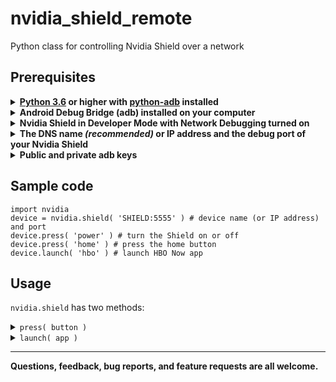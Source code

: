 # nvidia_shield_remote
Python class for controlling Nvidia Shield over a network

## Prerequisites
<details>
<summary>
<b><a href="https://www.python.org/downloads/">Python 3.6</a> or higher with <a href="https://github.com/google/python-adb">python-adb</a> installed</b>
</summary>
<br/>
&emsp13;&emsp13;&emsp13; <b>Install Python</b>

&emsp13;&emsp13;&emsp13; Download and install Python from <a href="https://www.python.org/downloads/">here</a>

&emsp13;&emsp13;&emsp13; <b>Install python-adb</b>  
&emsp13;&emsp13;&emsp13; <code>pip install adb</code>
<br/>
</details>

<details>
<summary>
<b>Android Debug Bridge (adb) installed on your computer</b>
</summary>
<br/>
&emsp13;&emsp13;&emsp13; Download the install for <a href="https://developer.android.com/studio/releases/platform-tools.html">ADB here</a>.
</details>

<details>
<summary>
<b>Nvidia Shield in Developer Mode with Network Debugging turned on</b>
</summary>
<br/>
&emsp13;&emsp13;&emsp13; <b>Turn on developer mode</b><br/>
&emsp13;&emsp13;&emsp13; <i>Settings &rarr; About &rarr; Build </i> (click Build 7 times - "You are now a developer" message will pop up)
<br/><br/>

&emsp13;&emsp13;&emsp13; <b>Turn on Network debugging</b><br/>
&emsp13;&emsp13;&emsp13; <i>Settings &rarr; Developer Options &rarr; Network debugging </i>
<br/>
</details>

<details>
<summary>
<b>The DNS name <i>(recommended)</i> or IP address and the debug port of your Nvidia Shield</b>
</summary>

<br/>
&emsp13;&emsp13;&emsp13; <b>Get the DNS name</b><br/>
&emsp13;&emsp13;&emsp13; The DNS name is usually just the <i>Device name</i> of your Shield. Unless you have changed it, it is <i>SHIELD</i>.<br/>
&emsp13;&emsp13;&emsp13; The device name is found at <i>Settings &rarr; About &rarr; Device name</i>
<br/><br/>
&emsp13;&emsp13;&emsp13; <b>Get the IP address and debug port</b><br/>
&emsp13;&emsp13;&emsp13; <i>Settings &rarr; Developer Options &rarr; Network debugging</i>
<br/>
&emsp13;&emsp13;&emsp13; When you select this option the IP address and port will be shown
</details>

<details>
<summary>
<b>Public and private adb keys</b>
</summary>
<br/>
&emsp13;&emsp13;&emsp13; <code>adb connect SHIELD:5555 # use the DNS name (or IP address) and Port from the previous step</code><br/><br/>
&emsp13;&emsp13;&emsp13; <i>A message will pop up on your Shield asking you to confirm the connection.</i><br/>
&emsp13;&emsp13;&emsp13; <i>Files <code>adbkey</code> and <code>adbkey.pub</code> will be added to the <code>.android</code> directory of your home folder<br/>

&emsp13;&emsp13;&emsp13; &emsp13;&emsp13;&emsp13; <b>Linux/Mac</b>: <code>~/.android</code><br/>
&emsp13;&emsp13;&emsp13; &emsp13;&emsp13;&emsp13; <b>Windows</b>: <code>/users/<i>\<username></i>/.android</code><br/><br/>
&emsp13;&emsp13;&emsp13; Copy these two files to the directory containing <code>nvidia.py</code>
</details>
</i>

## Sample code

```
import nvidia
device = nvidia.shield( 'SHIELD:5555' ) # device name (or IP address) and port
device.press( 'power' ) # turn the Shield on or off
device.press( 'home' ) # press the home button
device.launch( 'hbo' ) # launch HBO Now app
```

## Usage

<code>nvidia.shield</code> has two methods:

<details>
<summary>
<code>press( button )</code>
</summary>
<br/>
&emsp13;&emsp13;&emsp13; Button is one of: <code>power, sleep, wake, home, back, search, up, down, left, right, center, volume up, volume down, rewind, ff, play/pause, previous, next</code>
</details>

<details>
<summary>
<code>launch( app )</code>
</summary>
<br/>
&emsp13;&emsp13;&emsp13;App is one of: <code>hbo, prime, music, youtube, ted, games,hulu,netflix,youtubetv,disney,twitch,plex,kodi,cbs,pbs,amazonmusic,spotify,pandora</code>
</details>

---
<b>Questions, feedback, bug reports, and feature requests are all welcome.</b>
